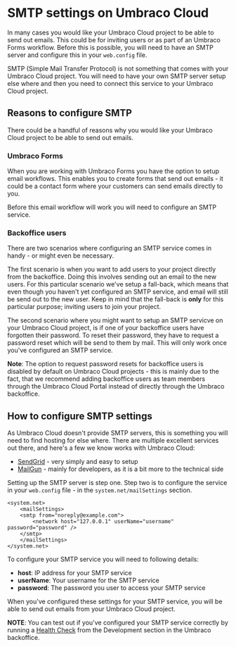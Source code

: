 # SMTP settings on Umbraco Cloud

In many cases you would like your Umbraco Cloud project to be able to send out emails. This could be for inviting users or as part of an Umbraco Forms workflow. Before this is possible, you will need to have an SMTP server and configure this in your `web.config` file.

SMTP (Simple Mail Transfer Protocol) is not something that comes with your Umbraco Cloud project. You will need to have your own SMTP server setup else where and then you need to connect this service to your Umbraco Cloud project.

## Reasons to configure SMTP

There could be a handful of reasons why you would like your Umbraco Cloud project to be able to send out emails.

### Umbraco Forms

When you are working with Umbraco Forms you have the option to setup email workflows. This enables you to create forms that send out emails - it could be a contact form where your customers can send emails directly to you.

Before this email workflow will work you will need to configure an SMTP service.

### Backoffice users

There are two scenarios where configuring an SMTP service comes in handy - or might even be necessary. 

The first scenario is when you want to add users to your project directly from the backoffice. Doing this involves sending out an email to the new users. For this particular scenario we've setup a fall-back, which means that even though you haven't yet configured an SMTP service, and email will still be send out to the new user. Keep in mind that the fall-back is **only** for this particular purpose; inviting users to join your project.

The second scenario where you might want to setup an SMTP servicve on your Umbraco Cloud project, is if one of your backoffice users have forgotten their password. To reset their password, they have to request a password reset which will be send to them by mail. This will only work once you've configured an SMTP service.

**Note**: The option to request password resets for backoffice users is disabled by default on Umbraco Cloud projects - this is mainly due to the fact, that we recommend adding backoffice users as team members through the Umbraco Cloud Portal instead of directly through the Umbraco backoffice.

## How to configure SMTP settings

As Umbraco Cloud doesn't provide SMTP servers, this is something you will need to find hosting for else where. There are multiple excellent services out there, and here's a few we know works with Umbraco Cloud:

* [SendGrid](https://sendgrid.com/) - very simply and easy to setup
* [MailGun](https://www.mailgun.com/) - mainly for developers, as it is a bit more to the technical side

Setting up the SMTP server is step one. Step two is to configure the service in your `web.config` file - in the `system.net/mailSettings` section.

    <system.net>
        <mailSettings>
        <smtp from="noreply@example.com">
            <network host="127.0.0.1" userName="username" password="password" />
        </smtp>
        </mailSettings>
    </system.net>

To configure your SMTP service you will need to following details:

* **host**: IP address for your SMTP service
* **userName**: Your username for the SMTP service
* **password**: The password you user to access your SMTP service

When you've configured these settings for your SMTP service, you will be able to send out emails from your Umbraco Cloud project.

**NOTE**: You can test out if you've configured your SMTP service correctly by running a [Health Check](https://our.umbraco.org/Documentation/Extending/Healthcheck/) from the Development section in the Umbraco backoffice. 